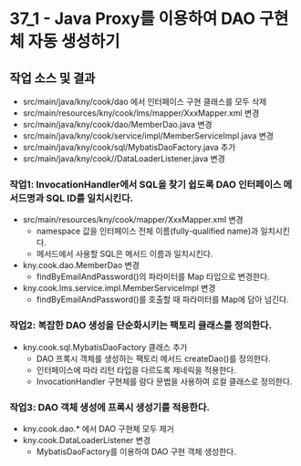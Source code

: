 # 37_1 - Java Proxy를 이용하여 DAO 구현체 자동 생성하기


## 작업 소스 및 결과

- src/main/java/kny/cook/dao 에서 인터페이스 구현 클래스를 모두 삭제
- src/main/resources/kny/cook/lms/mapper/XxxMapper.xml 변경
- src/main/java/kny/cook/dao/MemberDao.java 변경
- src/main/java/kny/cook/service/impl/MemberServiceImpl.java 변경
- src/main/java/kny/cook/sql/MybatisDaoFactory.java 추가
- src/main/java/kny/cook//DataLoaderListener.java 변경


### 작업1: InvocationHandler에서 SQL을 찾기 쉽도록 DAO 인터페이스 메서드명과 SQL ID를 일치시킨다.

- src/main/resources/kny/cook/mapper/XxxMapper.xml 변경
  - namespace 값을 인터페이스 전체 이름(fully-qualified name)과 일치시킨다.
  - 메서드에서 사용할 SQL은 메서드 이름과 일치시킨다.
- kny.cook.dao.MemberDao 변경
  - findByEmailAndPassword()의 파라미터를 Map 타입으로 변경한다.
- kny.cook.lms.service.impl.MemberServiceImpl 변경
  - findByEmailAndPassword()를 호출할 때 파라미터를 Map에 담아 넘긴다. 

### 작업2: 복잡한 DAO 생성을 단순화시키는 팩토리 클래스를 정의한다.

- kny.cook.sql.MybatisDaoFactory 클래스 추가
  - DAO 프록시 객체를 생성하는 팩토리 메서드 createDao()를 정의한다.
  - 인터페이스에 따라 리턴 타입을 다르도록 제네릭을 적용한다.
  - InvocationHandler 구현체를 람다 문법을 사용하여 로컬 클래스로 정의한다. 

### 작업3: DAO 객체 생성에 프록시 생성기를 적용한다.

- kny.cook.dao.* 에서 DAO 구현체 모두 제거
- kny.cook.DataLoaderListener 변경
  - MybatisDaoFactory를 이용하여 DAO 구현 객체 생성한다.

